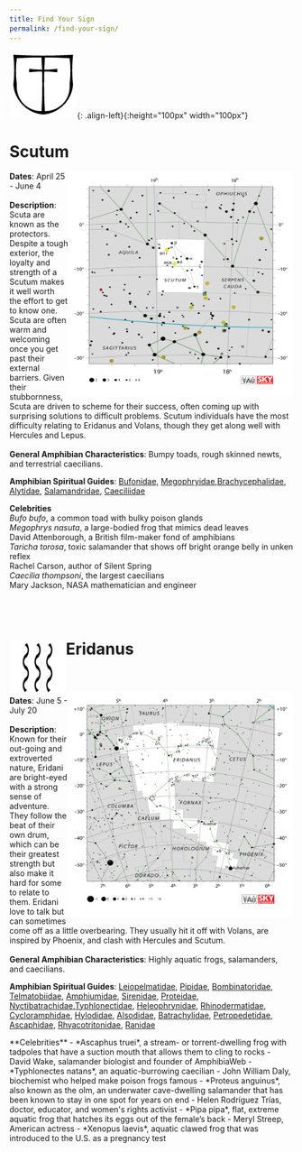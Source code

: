 ```yaml
---
title: Find Your Sign
permalink: /find-your-sign/
---
```


![Scutum](constellations/Scutum_sign.png){: .align-left}{:height="100px" width="100px"} <div markdown="1"><h1>Scutum</h1></div>

<p width="300" height="300"> <img align="right" width="400" height="400" src="constellations/Scutum.png"/> 
  <b>Dates</b>: April 25 - June 4  <br /> <br /> 
  <b>Description</b>: Scuta are known as the protectors. Despite a tough exterior, the loyalty and strength of a Scutum makes it well worth the effort to get to know one. Scuta are often warm and welcoming once you get past their external barriers. Given their stubbornness, Scuta are driven to scheme for their success, often coming up with surprising solutions to difficult problems. Scutum individuals have the most difficulty relating to Eridanus and Volans, though they get along well with Hercules and Lepus. <br /><br /> 
  <b>General Amphibian Characteristics</b>: Bumpy toads, rough skinned newts, and terrestrial caecilians.<br />


<p><b>Amphibian Spiritual Guides</b>:
   <a href="https://amphibiaweb.org/lists/Bufonidae.shtml">Bufonidae</a>, <a href="https://amphibiaweb.org/lists/Megophryidae.shtml">Megophryidae</a>,<a href="https://amphibiaweb.org/lists/Brachycephalidae.shtml">Brachycephalidae</a>, <a href="https://amphibiaweb.org/lists/Alytidae.shtml">Alytidae</a>, <a href="https://amphibiaweb.org/lists/Salamandridae.shtml">Salamandridae</a>, <a href="https://amphibiaweb.org/lists/Caeciliidae.shtml">Caeciliidae</a>
</p> 
  <b>Celebrities</b><br />
  <i>Bufo bufo</i>, a common toad with bulky poison glands<br /> 
  <i>Megophrys nasuta</i>, a large-bodied frog that mimics dead leaves <br /> 
  David Attenborough, a British film-maker fond of amphibians<br /> 
  <i>Taricha torosa</i>, toxic salamander that shows off bright orange belly in unken reflex<br /> 
  Rachel Carson, author of Silent Spring<br />
  <i>Caecilia thompsoni</i>, the largest caecilians<br /> 
  Mary Jackson, NASA mathematician and engineer  </p> 
  <p><br /> <br />

  


<h1><p align="left" width="100" height="100"> Eridanus <img align="left" valign="middle" width="100" height="100" src="constellations/Eridanus_sign.png"> </p></h1><br />
<p width="300" height="300"> <img align="right" width="400" height="400" src="constellations/Eridanus.png"/> 
  <b>Dates</b>: June 5 - July 20  <br /> <br /> 
  <b>Description</b>: Known for their out-going and extroverted nature, Eridani are bright-eyed with a strong sense of adventure. They follow the beat of their own drum, which can be their greatest strength but also make it hard for some to relate to them. Eridani love to talk but can sometimes come off as a little overbearing. They usually hit it off with Volans, are inspired by Phoenix, and clash with Hercules and Scutum.  <br /><br /> 
  <b>General Amphibian Characteristics</b>:  Highly aquatic frogs, salamanders, and caecilians.<br />

<p><b>Amphibian Spiritual Guides</b>:
   <a href="https://amphibiaweb.org/lists/Leiopelmatidae.shtml">Leiopelmatidae</a>, <a href="https://amphibiaweb.org/lists/Pipidae.shtml">Pipidae</a>, <a href="https://amphibiaweb.org/lists/Bombinatoridae.shtml">Bombinatoridae</a>, <a href="https://amphibiaweb.org/lists/Telmatobiidae.shtml">Telmatobiidae</a>, <a href="https://amphibiaweb.org/lists/Amphiumidae.shtml">Amphiumidae</a>, <a href="https://amphibiaweb.org/lists/Sirenidae.shtml">Sirenidae</a>, <a href="https://amphibiaweb.org/lists/Proteidae.shtml">Proteidae</a>, <a href="https://amphibiaweb.org/lists/Nyctibatrachidae.shtml">Nyctibatrachidae</a>,<a href="https://amphibiaweb.org/lists/Typhlonectidae.shtml">Typhlonectidae</a>, <a href="https://amphibiaweb.org/lists/Heleophrynidae.shtml">Heleophrynidae</a>, <a href="https://amphibiaweb.org/lists/Rhinodermatidae.shtml">Rhinodermatidae</a>, <a href="https://amphibiaweb.org/lists/Cycloramphidae.shtml">Cycloramphidae</a>, <a href="https://amphibiaweb.org/lists/Hylodidae.shtml">Hylodidae</a>, <a href="https://amphibiaweb.org/lists/Alsodidae.shtml">Alsodidae</a>, <a href="https://amphibiaweb.org/lists/Batrachylidae.shtml">Batrachylidae</a>, <a href="https://amphibiaweb.org/lists/Petropedetidae.shtml">Petropedetidae</a>, <a href="https://amphibiaweb.org/lists/Ascaphidae.shtml">Ascaphidae</a>, <a href="https://amphibiaweb.org/lists/Rhyacotritonidae.shtml">Rhyacotritonidae</a>, <a href="https://amphibiaweb.org/lists/Ranidae.shtml">Ranidae</a>
</p> 
**Celebrities**  
 - *Ascaphus truei*, a stream- or torrent-dwelling frog with tadpoles that have a suction mouth that allows them to cling to rocks  
 - David Wake, salamander biologist and founder of AmphibiaWeb  
 - *Typhlonectes natans*, an aquatic-burrowing caecilian  
 - John William Daly, biochemist who helped make poison frogs famous  
 - *Proteus anguinus*, also known as the olm, an underwater cave-dwelling salamander that has been known to stay in one spot for years on end  
 - Helen Rodríguez Trías, doctor, educator, and women's rights activist  
 - *Pipa pipa*, flat, extreme aquatic frog that hatches its eggs out of the female’s back  
 - Meryl Streep, American actress  
 - *Xenopus laevis*, aquatic clawed frog that was introduced to the U.S. as a pregnancy test  


